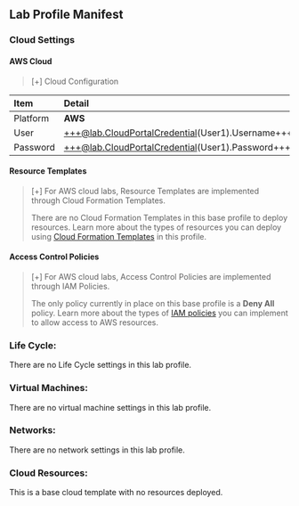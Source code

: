 ## Lab Profile Manifest

### Cloud Settings

#### AWS Cloud
>[+] Cloud Configuration
>
| Item | Detail |
|:---------|:---------|
| Platform | **AWS** |
| User | +++@lab.CloudPortalCredential(User1).Username+++ |
| Password | +++@lab.CloudPortalCredential(User1).Password+++ |



#### Resource Templates
>[+] For AWS cloud labs, Resource Templates are implemented through Cloud Formation Templates. 
>
>There are no Cloud Formation Templates in this base profile to deploy resources. Learn more about the types of resources you can deploy using [Cloud Formation Templates](https://aws.amazon.com/cloudformation/resources/templates/) in this profile. 


#### Access Control Policies
>[+] For AWS cloud labs, Access Control Policies are implemented through IAM Policies. 
>
>The only policy currently in place on this base profile is a **Deny All** policy. Learn more about the types of [IAM policies](https://docs.aws.amazon.com/IAM/latest/UserGuide/access_policies.html) you can implement to allow access to AWS resources. 


### Life Cycle:
There are no Life Cycle settings in this lab profile.

### Virtual Machines:
There are no virtual machine settings in this lab profile.

### Networks:
There are no network settings in this lab profile.

### Cloud Resources:
This is a base cloud template with no resources deployed.
